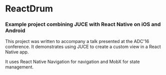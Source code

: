 # ReactDrum
### Example project combining JUCE with React Native on iOS and Android

This project was written to accompany a talk presented at the ADC'16 conference.
It demonstrates using JUCE to create a custom view in a React Native app.

It uses React Native Navigation for navigation and MobX for state management. 



